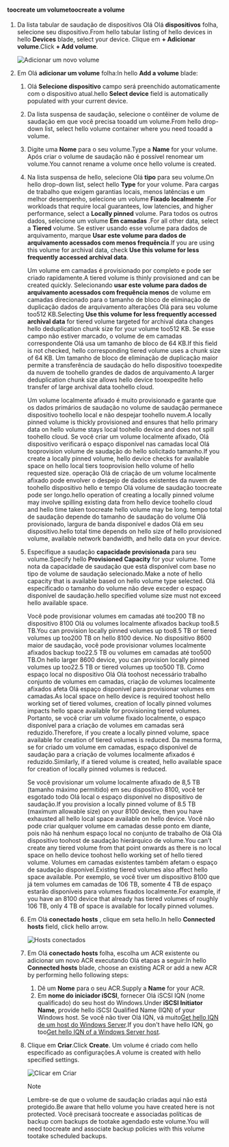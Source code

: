 <!--author=alkohli last changed: 07/19/2017-->

#### <a name="toocreate-a-volume"></a><span data-ttu-id="dcdff-101">toocreate um volume</span><span class="sxs-lookup"><span data-stu-id="dcdff-101">toocreate a volume</span></span>
1. <span data-ttu-id="dcdff-102">Da lista tabular de saudação de dispositivos Olá Olá **dispositivos** folha, selecione seu dispositivo.</span><span class="sxs-lookup"><span data-stu-id="dcdff-102">From hello tabular listing of hello devices in hello **Devices** blade, select your device.</span></span> <span data-ttu-id="dcdff-103">Clique em **+ Adicionar volume**.</span><span class="sxs-lookup"><span data-stu-id="dcdff-103">Click **+ Add volume**.</span></span>

    ![Adicionar um novo volume](./media/storsimple-8000-create-volume-u2/step5createvol1.png)

2. <span data-ttu-id="dcdff-105">Em Olá **adicionar um volume** folha:</span><span class="sxs-lookup"><span data-stu-id="dcdff-105">In hello **Add a volume** blade:</span></span>
   
   1. <span data-ttu-id="dcdff-106">Olá **Selecione dispositivo** campo será preenchido automaticamente com o dispositivo atual.</span><span class="sxs-lookup"><span data-stu-id="dcdff-106">hello **Select device** field is automatically populated with your current device.</span></span>

   2. <span data-ttu-id="dcdff-107">Da lista suspensa de saudação, selecione o contêiner de volume de saudação em que você precisa tooadd um volume.</span><span class="sxs-lookup"><span data-stu-id="dcdff-107">From hello drop-down list, select hello volume container where you need tooadd a volume.</span></span> 

   3.  <span data-ttu-id="dcdff-108">Digite uma **Nome** para o seu volume.</span><span class="sxs-lookup"><span data-stu-id="dcdff-108">Type a **Name** for your volume.</span></span> <span data-ttu-id="dcdff-109">Após criar o volume de saudação não é possível renomear um volume.</span><span class="sxs-lookup"><span data-stu-id="dcdff-109">You cannot rename a volume once hello volume is created.</span></span>

   4. <span data-ttu-id="dcdff-110">Na lista suspensa de hello, selecione Olá **tipo** para seu volume.</span><span class="sxs-lookup"><span data-stu-id="dcdff-110">On hello drop-down list, select hello **Type** for your volume.</span></span> <span data-ttu-id="dcdff-111">Para cargas de trabalho que exigem garantias locais, menos latências e um melhor desempenho, selecione um volume **Fixado localmente** .</span><span class="sxs-lookup"><span data-stu-id="dcdff-111">For workloads that require local guarantees, low latencies, and higher performance, select a **Locally pinned** volume.</span></span> <span data-ttu-id="dcdff-112">Para todos os outros dados, selecione um volume **Em camadas** .</span><span class="sxs-lookup"><span data-stu-id="dcdff-112">For all other data, select a **Tiered** volume.</span></span> <span data-ttu-id="dcdff-113">Se estiver usando esse volume para dados de arquivamento, marque **Usar este volume para dados de arquivamento acessados com menos frequência**.</span><span class="sxs-lookup"><span data-stu-id="dcdff-113">If you are using this volume for archival data, check **Use this volume for less frequently accessed archival data**.</span></span>
      
       <span data-ttu-id="dcdff-114">Um volume em camadas é provisionado por completo e pode ser criado rapidamente.</span><span class="sxs-lookup"><span data-stu-id="dcdff-114">A tiered volume is thinly provisioned and can be created quickly.</span></span> <span data-ttu-id="dcdff-115">Selecionando **usar este volume para dados de arquivamento acessados com frequência menos** de volume em camadas direcionado para o tamanho de bloco de eliminação de duplicação dados de arquivamento alterações Olá para seu volume too512 KB.</span><span class="sxs-lookup"><span data-stu-id="dcdff-115">Selecting **Use this volume for less frequently accessed archival data** for tiered volume targeted for archival data changes hello deduplication chunk size for your volume too512 KB.</span></span> <span data-ttu-id="dcdff-116">Se esse campo não estiver marcado, o volume de em camadas correspondente Olá usa um tamanho de bloco de 64 KB.</span><span class="sxs-lookup"><span data-stu-id="dcdff-116">If this field is not checked, hello corresponding tiered volume uses a chunk size of 64 KB.</span></span> <span data-ttu-id="dcdff-117">Um tamanho de bloco de eliminação de duplicação maior permite a transferência de saudação do hello dispositivo tooexpedite da nuvem de toohello grandes de dados de arquivamento.</span><span class="sxs-lookup"><span data-stu-id="dcdff-117">A larger deduplication chunk size allows hello device tooexpedite hello transfer of large archival data toohello cloud.</span></span>
       
       <span data-ttu-id="dcdff-118">Um volume localmente afixado é muito provisionado e garante que os dados primários de saudação no volume de saudação permanece dispositivo toohello local e não despejar toohello nuvem.</span><span class="sxs-lookup"><span data-stu-id="dcdff-118">A locally pinned volume is thickly provisioned and ensures that hello primary data on hello volume stays local toohello device and does not spill toohello cloud.</span></span>  <span data-ttu-id="dcdff-119">Se você criar um volume localmente afixado, Olá dispositivo verificará o espaço disponível nas camadas local Olá tooprovision volume de saudação do hello solicitado tamanho.</span><span class="sxs-lookup"><span data-stu-id="dcdff-119">If you create a locally pinned volume, hello device checks for available space on hello local tiers tooprovision hello volume of hello requested size.</span></span> <span data-ttu-id="dcdff-120">operação Olá de criação de um volume localmente afixado pode envolver o despejo de dados existentes da nuvem de toohello dispositivo hello e tempo Olá volume de saudação toocreate pode ser longo.</span><span class="sxs-lookup"><span data-stu-id="dcdff-120">hello operation of creating a locally pinned volume may involve spilling existing data from hello device toohello cloud and hello time taken toocreate hello volume may be long.</span></span> <span data-ttu-id="dcdff-121">tempo total de saudação depende do tamanho de saudação do volume Olá provisionado, largura de banda disponível e dados Olá em seu dispositivo.</span><span class="sxs-lookup"><span data-stu-id="dcdff-121">hello total time depends on hello size of hello provisioned volume, available network bandwidth, and hello data on your device.</span></span>

   5. <span data-ttu-id="dcdff-122">Especifique a saudação **capacidade provisionada** para seu volume.</span><span class="sxs-lookup"><span data-stu-id="dcdff-122">Specify hello **Provisioned Capacity** for your volume.</span></span> <span data-ttu-id="dcdff-123">Tome nota da capacidade de saudação que está disponível com base no tipo de volume de saudação selecionado.</span><span class="sxs-lookup"><span data-stu-id="dcdff-123">Make a note of hello capacity that is available based on hello volume type selected.</span></span> <span data-ttu-id="dcdff-124">Olá especificado o tamanho do volume não deve exceder o espaço disponível de saudação.</span><span class="sxs-lookup"><span data-stu-id="dcdff-124">hello specified volume size must not exceed hello available space.</span></span>
      
       <span data-ttu-id="dcdff-125">Você pode provisionar volumes em camadas até too200 TB no dispositivo 8100 Olá ou volumes localmente afixados backup too8.5 TB.</span><span class="sxs-lookup"><span data-stu-id="dcdff-125">You can provision locally pinned volumes up too8.5 TB or tiered volumes up too200 TB on hello 8100 device.</span></span> <span data-ttu-id="dcdff-126">No dispositivo 8600 maior de saudação, você pode provisionar volumes localmente afixados backup too22.5 TB ou volumes em camadas até too500 TB.</span><span class="sxs-lookup"><span data-stu-id="dcdff-126">On hello larger 8600 device, you can provision locally pinned volumes up too22.5 TB or tiered volumes up too500 TB.</span></span> <span data-ttu-id="dcdff-127">Como espaço local no dispositivo Olá Olá toohost necessário trabalho conjunto de volumes em camadas, criação de volumes localmente afixados afeta Olá espaço disponível para provisionar volumes em camadas.</span><span class="sxs-lookup"><span data-stu-id="dcdff-127">As local space on hello device is required toohost hello working set of tiered volumes, creation of locally pinned volumes impacts hello space available for provisioning tiered volumes.</span></span> <span data-ttu-id="dcdff-128">Portanto, se você criar um volume fixado localmente, o espaço disponível para a criação de volumes em camadas será reduzido.</span><span class="sxs-lookup"><span data-stu-id="dcdff-128">Therefore, if you create a locally pinned volume, space available for creation of tiered volumes is reduced.</span></span> <span data-ttu-id="dcdff-129">Da mesma forma, se for criado um volume em camadas, espaço disponível de saudação para a criação de volumes localmente afixados é reduzido.</span><span class="sxs-lookup"><span data-stu-id="dcdff-129">Similarly, if a tiered volume is created, hello available space for creation of locally pinned volumes is reduced.</span></span>
      
       <span data-ttu-id="dcdff-130">Se você provisionar um volume localmente afixado de 8,5 TB (tamanho máximo permitido) em seu dispositivo 8100, você ter esgotado todo Olá local o espaço disponível no dispositivo de saudação.</span><span class="sxs-lookup"><span data-stu-id="dcdff-130">If you provision a locally pinned volume of 8.5 TB (maximum allowable size) on your 8100 device, then you have exhausted all hello local space available on hello device.</span></span> <span data-ttu-id="dcdff-131">Você não pode criar qualquer volume em camadas desse ponto em diante, pois não há nenhum espaço local no conjunto de trabalho de Olá Olá dispositivo toohost de saudação hierárquico de volume.</span><span class="sxs-lookup"><span data-stu-id="dcdff-131">You can't create any tiered volume from that point onwards as there is no local space on hello device toohost hello working set of hello tiered volume.</span></span> <span data-ttu-id="dcdff-132">Volumes em camadas existentes também afetam o espaço de saudação disponível.</span><span class="sxs-lookup"><span data-stu-id="dcdff-132">Existing tiered volumes also affect hello space available.</span></span> <span data-ttu-id="dcdff-133">Por exemplo, se você tiver um dispositivo 8100 que já tem volumes em camadas de 106 TB, somente 4 TB de espaço estarão disponíveis para volumes fixados localmente.</span><span class="sxs-lookup"><span data-stu-id="dcdff-133">For example, if you have an 8100 device that already has tiered volumes of roughly 106 TB, only 4 TB of space is available for locally pinned volumes.</span></span>

    6. <span data-ttu-id="dcdff-134">Em Olá **conectado hosts** , clique em seta hello.</span><span class="sxs-lookup"><span data-stu-id="dcdff-134">In hello **Connected hosts** field, click hello arrow.</span></span> 

        ![Hosts conectados](./media/storsimple-8000-create-volume-u2/step5createvol2.png)

    7. <span data-ttu-id="dcdff-136">Em Olá **conectado hosts** folha, escolha um ACR existente ou adicionar um novo ACR executando Olá etapas a seguir:</span><span class="sxs-lookup"><span data-stu-id="dcdff-136">In hello **Connected hosts** blade, choose an existing ACR or add a new ACR by performing hello following steps:</span></span>

       1. <span data-ttu-id="dcdff-137">Dê um **Nome** para o seu ACR.</span><span class="sxs-lookup"><span data-stu-id="dcdff-137">Supply a **Name** for your ACR.</span></span>
       2. <span data-ttu-id="dcdff-138">Em **nome do iniciador iSCSI**, fornecer Olá iSCSI IQN (nome qualificado) do seu host do Windows.</span><span class="sxs-lookup"><span data-stu-id="dcdff-138">Under **iSCSI Initiator Name**, provide hello iSCSI Qualified Name (IQN) of your Windows host.</span></span> <span data-ttu-id="dcdff-139">Se você não tiver Olá IQN, vá muito[Get hello IQN de um host do Windows Server](#get-the-iqn-of-a-windows-server-host).</span><span class="sxs-lookup"><span data-stu-id="dcdff-139">If you don't have hello IQN, go too[Get hello IQN of a Windows Server host](#get-the-iqn-of-a-windows-server-host).</span></span>

    9. <span data-ttu-id="dcdff-140">Clique em **Criar**.</span><span class="sxs-lookup"><span data-stu-id="dcdff-140">Click **Create**.</span></span> <span data-ttu-id="dcdff-141">Um volume é criado com hello especificado as configurações.</span><span class="sxs-lookup"><span data-stu-id="dcdff-141">A volume is created with hello specified settings.</span></span>

        ![Clicar em Criar](./media/storsimple-8000-create-volume-u2/step5createvol3.png)

        > [!NOTE]
        > <span data-ttu-id="dcdff-143">Lembre-se de que o volume de saudação criadas aqui não está protegido.</span><span class="sxs-lookup"><span data-stu-id="dcdff-143">Be aware that hello volume you have created here is not protected.</span></span> <span data-ttu-id="dcdff-144">Você precisará toocreate e associadas políticas de backup com backups de tootake agendado este volume.</span><span class="sxs-lookup"><span data-stu-id="dcdff-144">You will need toocreate and associate backup policies with this volume tootake scheduled backups.</span></span> 

